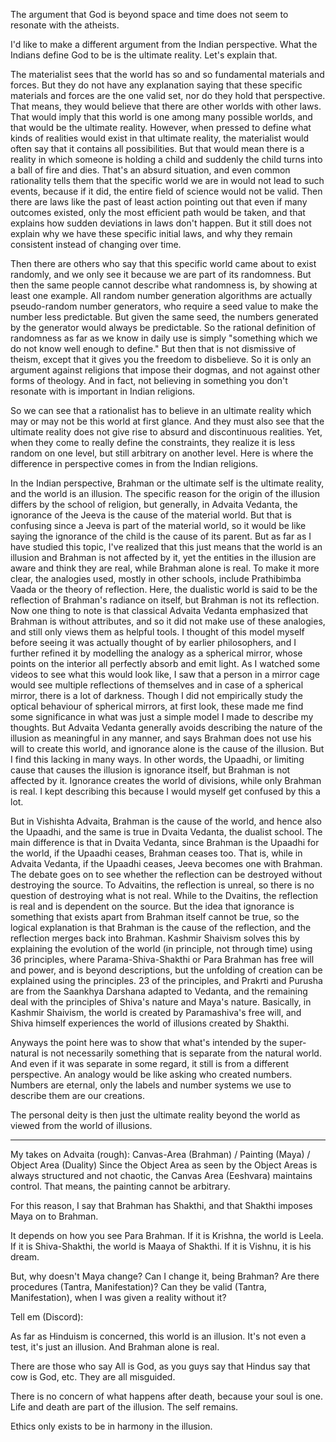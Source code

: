The argument that God is beyond space and time does not seem to resonate with the atheists.

I'd like to make a different argument from the Indian perspective. What the Indians define God to be is the ultimate reality. Let's explain that.

The materialist sees that the world has so and so fundamental materials and forces. But they do not have any explanation saying that these specific materials and forces are the one valid set, nor do they hold that perspective. That means, they would believe that there are other worlds with other laws. That would imply that this world is one among many possible worlds, and that would be the ultimate reality. However, when pressed to define what kinds of realities would exist in that ultimate reality, the materialist would often say that it contains all possibilities. But that would mean there is a reality in which someone is holding a child and suddenly the child turns into a ball of fire and dies. That's an absurd situation, and even common rationality tells them that the specific world we are in would not lead to such events, because if it did, the entire field of science would not be valid. Then there are laws like the past of least action pointing out that even if many outcomes existed, only the most efficient path would be taken, and that explains how sudden deviations in laws don't happen. But it still does not explain why we have these specific initial laws, and why they remain consistent instead of changing over time. 

Then there are others who say that this specific world came about to exist randomly, and we only see it because we are part of its randomness. But then the same people cannot describe what randomness is, by showing at least one example. All random number generation algorithms are actually pseudo-random number generators, who require a seed value to make the number less predictable. But given the same seed, the numbers generated by the generator would always be predictable. So the rational definition of randomness as far as we know in daily use is simply "something which we do not know well enough to define." But then that is not dismissive of theism, except that it gives you the freedom to disbelieve. So it is only an argument against religions that impose their dogmas, and not against other forms of theology. And in fact, not believing in something you don't resonate with is important in Indian religions.

So we can see that a rationalist has to believe in an ultimate reality which may or may not be this world at first glance. And they must also see that the ultimate reality does not give rise to absurd and discontinuous realities. Yet, when they come to really define the constraints, they realize it is less random on one level, but still arbitrary on another level. Here is where the difference in perspective comes in from the Indian religions.

In the Indian perspective, Brahman or the ultimate self is the ultimate reality, and the world is an illusion. The specific reason for the origin of the illusion differs by the school of religion, but generally, in Advaita Vedanta, the ignorance of the Jeeva is the cause of the material world. But that is confusing since a Jeeva is part of the material world, so it would be like saying the ignorance of the child is the cause of its parent. But as far as I have studied this topic, I've realized that this just means that the world is an illusion and Brahman is not affected by it, yet the entities in the illusion are aware and think they are real, while Brahman alone is real. To make it more clear, the analogies used, mostly in other schools, include Prathibimba Vaada or the theory of reflection. Here, the dualistic world is said to be the reflection of Brahman's radiance on itself, but Brahman is not its reflection. Now one thing to note is that classical Advaita Vedanta emphasized that Brahman is without attributes, and so it did not make use of these analogies, and still only views them as helpful tools. I thought of this model myself before seeing it was actually thought of by earlier philosophers, and I further refined it by modelling the analogy as a spherical mirror, whose points on the interior all perfectly absorb and emit light. As I watched some videos to see what this would look like, I saw that a person in a mirror cage would see multiple reflections of themselves and in case of a spherical mirror, there is a lot of darkness. Though I did not empirically study the optical behaviour of spherical mirrors, at first look, these made me find some significance in what was just a simple model I made to describe my thoughts. But Advaita Vedanta generally avoids describing the nature of the illusion as meaningful in any manner, and says Brahman does not use his will to create this world, and ignorance alone is the cause of the illusion. But I find this lacking in many ways. In other words, the Upaadhi, or limiting cause that causes the illusion is ignorance itself, but Brahman is not affected by it. Ignorance creates the world of divisions, while only Brahman is real. I kept describing this because I would myself get confused by this a lot.

But in Vishishta Advaita, Brahman is the cause of the world, and hence also the Upaadhi, and the same is true in Dvaita Vedanta, the dualist school. The main difference is that in Dvaita Vedanta, since Brahman is the Upaadhi for the world, if the Upaadhi ceases, Brahman ceases too. That is, while in Advaita Vedanta, if the Upaadhi ceases, Jeeva becomes one with Brahman. The debate goes on to see whether the reflection can be destroyed without destroying the source. To Advaitins, the reflection is unreal, so there is no question of destroying what is not real. While to the Dvaitins, the reflection is real and is dependent on the source. But the idea that ignorance is something that exists apart from Brahman itself cannot be true, so the logical explanation is that Brahman is the cause of the reflection, and the reflection merges back into Brahman. Kashmir Shaivism solves this by explaining the evolution of the world (in principle, not through time) using 36 principles, where Parama-Shiva-Shakthi or Para Brahman has free will and power, and is beyond descriptions, but the unfolding of creation can be explained using the principles. 23 of the principles, and Prakrti and Purusha are from the Saankhya Darshana adapted to Vedanta, and the remaining deal with the principles of Shiva's nature and Maya's nature. Basically, in Kashmir Shaivism, the world is created by Paramashiva's free will, and Shiva himself experiences the world of illusions created by Shakthi.

Anyways the point here was to show that what's intended by the super-natural is not necessarily something that is separate from the natural world. And even if it was separate in some regard, it still is from a different perspective. An analogy would be like asking who created numbers. Numbers are eternal, only the labels and number systems we use to describe them are our creations.


The personal deity is then just the ultimate reality beyond the world as viewed from the world of illusions.

---

My takes on Advaita (rough):
Canvas-Area (Brahman) / Painting (Maya) / Object Area (Duality)
Since the Object Area as seen by the Object Areas is always structured and not chaotic, the Canvas Area (Eeshvara) maintains control.
That means, the painting cannot be arbitrary.

For this reason, I say that Brahman has Shakthi, and that Shakthi imposes Maya on to Brahman.

It depends on how you see Para Brahman.
If it is Krishna, the world is Leela.
If it is Shiva-Shakthi, the world is Maaya of Shakthi.
If it is Vishnu, it is his dream.

But, why doesn't Maya change?
Can I change it, being Brahman?
Are there procedures (Tantra, Manifestation)?
Can they be valid (Tantra, Manifestation), when I was given a reality without it?

Tell em (Discord):

As far as Hinduism is concerned, this world is an illusion. It's not even a test, it's just an illusion. And Brahman alone is real.

There are those who say All is God, as you guys say that Hindus say that cow is God, etc. They are all misguided.

There is no concern of what happens after death, because your soul is one. Life and death are part of the illusion. The self remains.

Ethics only exists to be in harmony in the illusion.